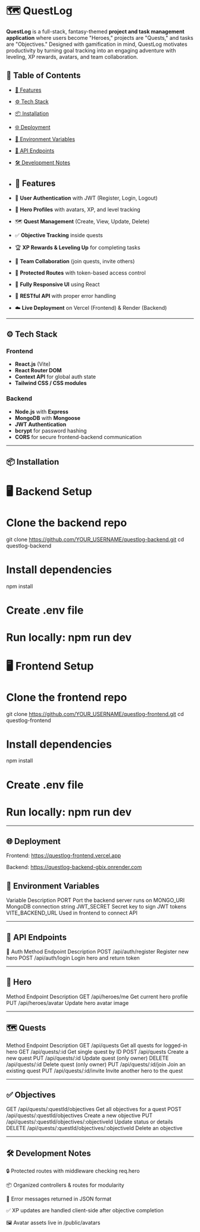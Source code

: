# 🗺️ QuestLog

**QuestLog** is a full-stack, fantasy-themed **project and task management application** where users become "Heroes," projects are "Quests," and tasks are "Objectives." Designed with gamification in mind, QuestLog motivates productivity by turning goal tracking into an engaging adventure with leveling, XP rewards, avatars, and team collaboration.

## 🚀 Table of Contents

- [📜 Features](#-features)
- [⚙️ Tech Stack](#️-tech-stack)
- [📦 Installation](#-installation)
- [🌐 Deployment](#-deployment)
- [🔑 Environment Variables](#-environment-variables)
- [🧪 API Endpoints](#-api-endpoints)
- [🛠️ Development Notes](#️-development-notes)

- ## 📜 Features

- 🔐 **User Authentication** with JWT (Register, Login, Logout)
- 🧝 **Hero Profiles** with avatars, XP, and level tracking
- 🗺️ **Quest Management** (Create, View, Update, Delete)
- ✅ **Objective Tracking** inside quests
- 🏆 **XP Rewards & Leveling Up** for completing tasks
- 🤝 **Team Collaboration** (join quests, invite others)
- 🧰 **Protected Routes** with token-based access control
- 🎨 **Fully Responsive UI** using React
- 🧪 **RESTful API** with proper error handling
- ☁️ **Live Deployment** on Vercel (Frontend) & Render (Backend)

---

## ⚙️ Tech Stack

### Frontend
- **React.js** (Vite)
- **React Router DOM**
- **Context API** for global auth state
- **Tailwind CSS / CSS modules**

### Backend
- **Node.js** with **Express**
- **MongoDB** with **Mongoose**
- **JWT Authentication**
- **bcrypt** for password hashing
- **CORS** for secure frontend-backend communication

---

## 📦 Installation

# 🖥️ Backend Setup

# Clone the backend repo
git clone https://github.com/YOUR_USERNAME/questlog-backend.git
cd questlog-backend

# Install dependencies
npm install

# Create .env file

# Run locally: npm run dev

# 🖥️ Frontend Setup

# Clone the frontend repo
git clone https://github.com/YOUR_USERNAME/questlog-frontend.git
cd questlog-frontend

# Install dependencies
npm install

# Create .env file

# Run locally: npm run dev

---

## 🌐 Deployment
Frontend: https://questlog-frontend.vercel.app

Backend: https://questlog-backend-gbix.onrender.com

## 🔑 Environment Variables
Variable	Description
PORT	Port the backend server runs on
MONGO_URI	MongoDB connection string
JWT_SECRET	Secret key to sign JWT tokens
VITE_BACKEND_URL	Used in frontend to connect API

---

## 🧪 API Endpoints
🔐 Auth
Method	Endpoint	Description
POST	/api/auth/register	Register new hero
POST	/api/auth/login	Login hero and return token

---

## 🧝 Hero
Method	Endpoint	Description
GET	/api/heroes/me	Get current hero profile
PUT	/api/heroes/avatar	Update hero avatar image

---

## 🗺️ Quests
Method	Endpoint	Description
GET	/api/quests	Get all quests for logged-in hero
GET	/api/quests/:id	Get single quest by ID
POST	/api/quests	Create a new quest
PUT	/api/quests/:id	Update quest (only owner)
DELETE	/api/quests/:id	Delete quest (only owner)
PUT	/api/quests/:id/join	Join an existing quest
PUT	/api/quests/:id/invite	Invite another hero to the quest

---

## ✅ Objectives
GET	/api/quests/:questId/objectives	Get all objectives for a quest
POST	/api/quests/:questId/objectives	Create a new objective
PUT	/api/quests/:questId/objectives/:objectiveId	Update status or details
DELETE	/api/quests/:questId/objectives/:objectiveId	Delete an objective

---

## 🛠️ Development Notes
🔒 Protected routes with middleware checking req.hero

📦 Organized controllers & routes for modularity

🧪 Error messages returned in JSON format

✅ XP updates are handled client-side after objective completion

🖼️ Avatar assets live in /public/avatars



